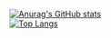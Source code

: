 [![Anurag's GitHub stats](https://github-readme-stats.vercel.app/api?username=Poltos021)](https://github.com/anuraghazra/github-readme-stats)<br />
[![Top Langs](https://github-readme-stats.vercel.app/api/top-langs/?username=anuraghazra&layout=compact)](https://github.com/anuraghazra/github-readme-stats)


